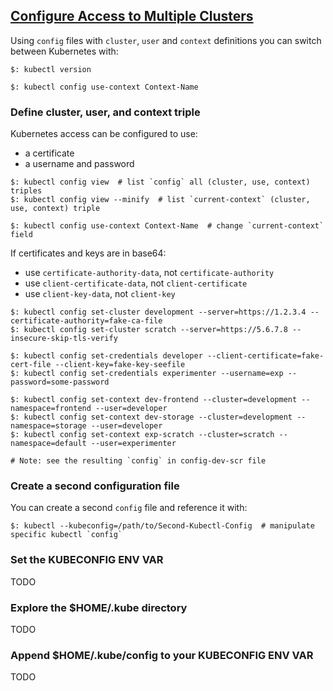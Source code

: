 ## [Configure Access to Multiple Clusters](https://kubernetes.io/docs/tasks/access-application-cluster/configure-access-multiple-clusters/)

Using `config` files with `cluster`, `user` and `context` definitions you can switch between Kubernetes with:
```
$: kubectl version

$: kubectl config use-context Context-Name
```

### Define cluster, user, and context triple

Kubernetes access can be configured to use:
* a certificate
* a username and password

```
$: kubectl config view  # list `config` all (cluster, use, context) triples
$: kubectl config view --minify  # list `current-context` (cluster, use, context) triple

$: kubectl config use-context Context-Name  # change `current-context` field
```

If certificates and keys are in base64:
* use `certificate-authority-data`, not `certificate-authority`
* use `client-certificate-data`, not `client-certificate`
* use `client-key-data`, not `client-key`

```
$: kubectl config set-cluster development --server=https://1.2.3.4 --certificate-authority=fake-ca-file
$: kubectl config set-cluster scratch --server=https://5.6.7.8 --insecure-skip-tls-verify

$: kubectl config set-credentials developer --client-certificate=fake-cert-file --client-key=fake-key-seefile
$: kubectl config set-credentials experimenter --username=exp --password=some-password

$: kubectl config set-context dev-frontend --cluster=development --namespace=frontend --user=developer
$: kubectl config set-context dev-storage --cluster=development --namespace=storage --user=developer
$: kubectl config set-context exp-scratch --cluster=scratch --namespace=default --user=experimenter

# Note: see the resulting `config` in config-dev-scr file
```

### Create a second configuration file

You can create a second `config` file and reference it with:
```
$: kubectl --kubeconfig=/path/to/Second-Kubectl-Config  # manipulate specific kubectl `config`
```

### Set the KUBECONFIG ENV VAR

TODO

### Explore the $HOME/.kube directory

TODO

### Append $HOME/.kube/config to your KUBECONFIG ENV VAR

TODO
